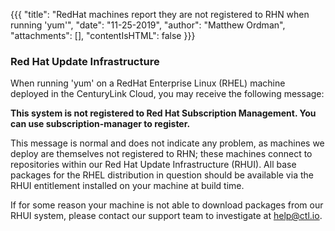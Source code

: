{{{
  "title": "RedHat machines report they are not registered to RHN when running 'yum'",
  "date": "11-25-2019",
  "author": "Matthew Ordman",
  "attachments": [],
  "contentIsHTML": false
}}}

### Red Hat Update Infrastructure

When running 'yum' on a RedHat Enterprise Linux (RHEL) machine deployed in the CenturyLink Cloud, you may receive the following message:

**This system is not registered to Red Hat Subscription Management. You can use subscription-manager to register.**

This message is normal and does not indicate any problem, as machines we deploy are themselves not registered to RHN; these machines connect to repositories within our Red Hat Update Infrastructure (RHUI). All base packages for the RHEL distribution in question should be available via the RHUI entitlement installed on your machine at build time.

If for some reason your machine is not able to download packages from our RHUI system, please contact our support team to investigate at help@ctl.io.
